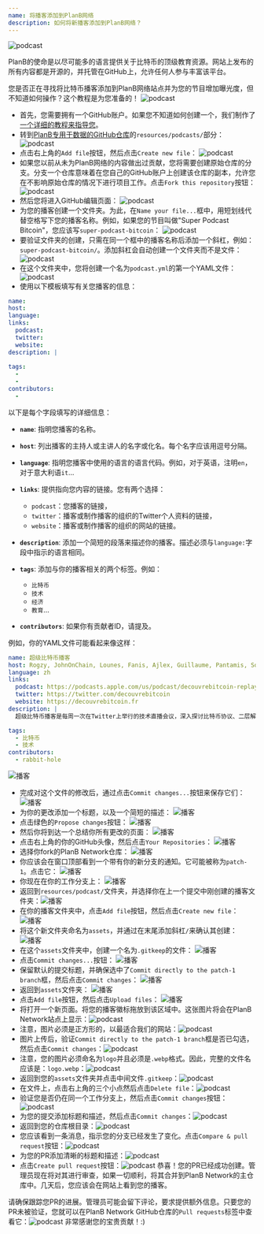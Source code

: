 ```yaml
---
name: 将播客添加到PlanB网络
description: 如何将新播客添加到PlanB网络？
---
```

![podcast](assets/cover.webp)

PlanB的使命是以尽可能多的语言提供关于比特币的顶级教育资源。网站上发布的所有内容都是开源的，并托管在GitHub上，允许任何人参与丰富该平台。

您是否正在寻找将比特币播客添加到PlanB网络站点并为您的节目增加曝光度，但不知道如何操作？这个教程是为您准备的！
![podcast](assets/01.webp)
- 首先，您需要拥有一个GitHub账户。如果您不知道如何创建一个，我们制作了[一个详细的教程来指导您](https://planb.network/tutorials/others/create-github-account)。
- 转到[PlanB专用于数据的GitHub仓库](https://github.com/PlanB-Network/bitcoin-educational-content/tree/dev/resources/podcasts)的`resources/podcasts/`部分：
![podcast](assets/02.webp)
- 点击右上角的`Add file`按钮，然后点击`Create new file`：
![podcast](assets/03.webp)
- 如果您以前从未为PlanB网络的内容做出过贡献，您将需要创建原始仓库的分支。分支一个仓库意味着在您自己的GitHub账户上创建该仓库的副本，允许您在不影响原始仓库的情况下进行项目工作。点击`Fork this repository`按钮：
![podcast](assets/04.webp)
- 然后您将进入GitHub编辑页面：
![podcast](assets/05.webp)
- 为您的播客创建一个文件夹。为此，在`Name your file...`框中，用短划线代替空格写下您的播客名称。例如，如果您的节目叫做"Super Podcast Bitcoin"，您应该写`super-podcast-bitcoin`：
![podcast](assets/06.webp)
- 要验证文件夹的创建，只需在同一个框中的播客名称后添加一个斜杠，例如：`super-podcast-bitcoin/`。添加斜杠会自动创建一个文件夹而不是文件：
![podcast](assets/07.webp)
- 在这个文件夹中，您将创建一个名为`podcast.yml`的第一个YAML文件：
![podcast](assets/08.webp)
- 使用以下模板填写有关您播客的信息：

```yaml
name: 
host: 
language: 
links:
  podcast: 
  twitter: 
  website: 
description: |
  
tags:
  - 
  - 
contributors:
  - 
```

以下是每个字段填写的详细信息：

- **`name`**: 指明您播客的名称。
- **`host`**: 列出播客的主持人或主讲人的名字或化名。每个名字应该用逗号分隔。
- **`language`**: 指明您播客中使用的语言的语言代码。例如，对于英语，注明`en`，对于意大利语`it`...

- **`links`**: 提供指向您内容的链接。您有两个选择：
	- `podcast`：您播客的链接，
	- `twitter`：播客或制作播客的组织的Twitter个人资料的链接，
	- `website`：播客或制作播客的组织的网站的链接。
- **`description`**: 添加一个简短的段落来描述你的播客。描述必须与`language:`字段中指示的语言相同。
- **`tags`**: 添加与你的播客相关的两个标签。例如：
    - `比特币`
    - `技术`
    - `经济`
    - `教育`...

- **`contributors`**: 如果你有贡献者ID，请提及。

例如，你的YAML文件可能看起来像这样：

```yaml
name: 超级比特币播客
host: Rogzy, JohnOnChain, Lounes, Fanis, Ajlex, Guillaume, Pantamis, Sosthene, Loic
language: zh
links:
  podcast: https://podcasts.apple.com/us/podcast/decouvrebitcoin-replay/id1693844092
  twitter: https://twitter.com/decouvrebitcoin
  website: https://decouvrebitcoin.fr
description: |
  超级比特币播客是每周一次在Twitter上举行的技术直播会议，深入探讨比特币协议、二层解决方案以及所有令人兴奋的事物。我们的主持人Lounes, Pantamis, Loïc和Sosthene将回答你的问题，并提供世界上最技术化的比特币展示。

tags:
  - 比特币
  - 技术
contributors:
  - rabbit-hole
```

![播客](assets/09.webp)

- 完成对这个文件的修改后，通过点击`Commit changes...`按钮来保存它们：
![播客](assets/10.webp)
- 为你的更改添加一个标题，以及一个简短的描述：
![播客](assets/11.webp)
- 点击绿色的`Propose changes`按钮：
![播客](assets/12.webp)
- 然后你将到达一个总结你所有更改的页面：
![播客](assets/13.webp)
- 点击右上角的你的GitHub头像，然后点击`Your Repositories`：
![播客](assets/14.webp)
- 选择你fork的PlanB Network仓库：
![播客](assets/15.webp)
- 你应该会在窗口顶部看到一个带有你的新分支的通知。它可能被称为`patch-1`。点击它：
![播客](assets/16.webp)
- 你现在在你的工作分支上：
![播客](assets/17.webp)
- 返回到`resources/podcast/`文件夹，并选择你在上一个提交中刚创建的播客文件夹：![播客](assets/18.webp)
- 在你的播客文件夹中，点击`Add file`按钮，然后点击`Create new file`：
![播客](assets/19.webp)
- 将这个新文件夹命名为`assets`，并通过在末尾添加斜杠`/`来确认其创建：
![播客](assets/20.webp)
- 在这个`assets`文件夹中，创建一个名为`.gitkeep`的文件：
![播客](assets/21.webp)
- 点击`Commit changes...`按钮：
![播客](assets/22.webp)
- 保留默认的提交标题，并确保选中了`Commit directly to the patch-1 branch`框，然后点击`Commit changes`：
![播客](assets/23.webp)
- 返回到`assets`文件夹：
![播客](assets/24.webp)
- 点击`Add file`按钮，然后点击`Upload files`：
![播客](assets/25.webp)
- 将打开一个新页面。将您的播客徽标拖放到该区域中。这张图片将会在PlanB Network站点上显示：![podcast](assets/26.webp)
- 注意，图片必须是正方形的，以最适合我们的网站：![podcast](assets/27.webp)
- 图片上传后，验证`Commit directly to the patch-1 branch`框是否已勾选，然后点击`Commit changes`：![podcast](assets/28.webp)
- 注意，您的图片必须命名为`logo`并且必须是`.webp`格式。因此，完整的文件名应该是：`logo.webp`：![podcast](assets/29.webp)
- 返回到您的`assets`文件夹并点击中间文件`.gitkeep`：![podcast](assets/30.webp)
- 在文件上，点击右上角的三个小点然后点击`Delete file`：![podcast](assets/31.webp)
- 验证您是否仍在同一个工作分支上，然后点击`Commit changes`按钮：![podcast](assets/32.webp)
- 为您的提交添加标题和描述，然后点击`Commit changes`：![podcast](assets/33.webp)
- 返回到您的仓库根目录：![podcast](assets/34.webp)
- 您应该看到一条消息，指示您的分支已经发生了变化。点击`Compare & pull request`按钮：![podcast](assets/35.webp)
- 为您的PR添加清晰的标题和描述：![podcast](assets/36.webp)
- 点击`Create pull request`按钮：![podcast](assets/37.webp)
恭喜！您的PR已经成功创建。管理员现在将对其进行审查，如果一切顺利，将其合并到PlanB Network的主仓库中。几天后，您应该会在网站上看到您的播客。

请确保跟踪您PR的进展。管理员可能会留下评论，要求提供额外信息。只要您的PR未被验证，您就可以在PlanB Network GitHub仓库的`Pull requests`标签中查看它：![podcast](assets/38.webp)
非常感谢您的宝贵贡献！:)
